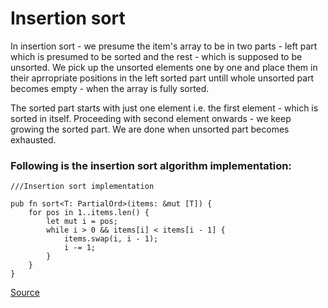 # Insertion sort

In insertion sort - we presume the item's array to be in two parts - left part which is 
presumed to be sorted and the rest - which is supposed to be unsorted. We pick up the 
unsorted elements one by one and place them in their aprropriate positions in the left 
sorted part untill whole unsorted part becomes empty - when the array is fully sorted.

The sorted part starts with just one element i.e. the first element - which is sorted 
in itself. Proceeding with second element onwards - we keep growing the sorted part. We 
are done when unsorted part becomes exhausted.

### Following is the insertion sort algorithm implementation:
```rust, ignore
///Insertion sort implementation

pub fn sort<T: PartialOrd>(items: &mut [T]) {
    for pos in 1..items.len() {
        let mut i = pos;
        while i > 0 && items[i] < items[i - 1] {
            items.swap(i, i - 1);
            i -= 1;
        }
    }
}
```
[Source](https://github.com/ratulb/programming_problems_in_rust/blob/master/insertionsort/src/lib.rs)
